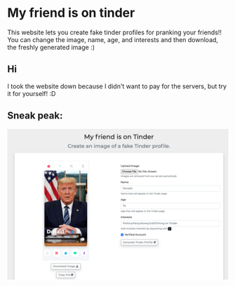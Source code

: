# My friend is on tinder

This website lets you create fake tinder profiles for pranking your friends!! You can change the image, name, age, and interests and then download, the freshly generated image :)

## Hi

I took the website down because I didn't want to pay for the servers, but try it for yourself! :D

## Sneak peak:

![My friend is on tinder](https://github.com/gferrate/my_friend_is_on_tinder/blob/main/screenshot.png?raw=true)
